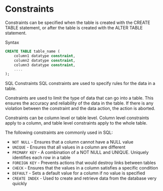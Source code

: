 # Constraints

Constraints can be specified when the table is created with the CREATE TABLE statement, or after the table is created with the ALTER TABLE statement.

Syntax
```sql
CREATE TABLE table_name (
    column1 datatype constraint,
    column2 datatype constraint,
    column3 datatype constraint,
    ....
);
```

SQL Constraints
SQL constraints are used to specify rules for the data in a table.

Constraints are used to limit the type of data that can go into a table. This ensures the accuracy and reliability of the data in the table. If there is any violation between the constraint and the data action, the action is aborted.

Constraints can be column level or table level. Column level constraints apply to a column, and table level constraints apply to the whole table.

The following constraints are commonly used in SQL:

* `NOT NULL` - Ensures that a column cannot have a NULL value
* `UNIQUE` - Ensures that all values in a column are different
* `PRIMARY KEY` - A combination of a NOT NULL and UNIQUE. Uniquely identifies each row in a table
* `FOREIGN KEY` - Prevents actions that would destroy links between tables
* `CHECK` - Ensures that the values in a column satisfies a specific condition
* `DEFAULT` - Sets a default value for a column if no value is specified
* `CREATE INDEX` - Used to create and retrieve data from the database very quickly
